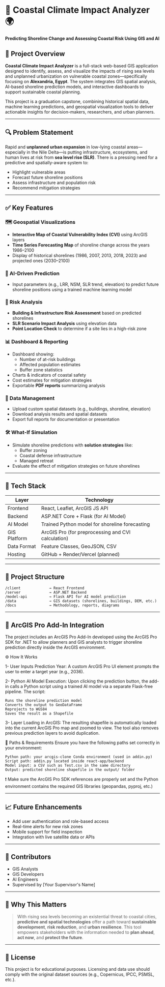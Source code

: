 # 🌊 Coastal Climate Impact Analyzer 🌍  
**Predicting Shoreline Change and Assessing Coastal Risk Using GIS and AI**

## 📌 Project Overview

**Coastal Climate Impact Analyzer** is a full-stack web-based GIS application designed to identify, assess, and visualize the impacts of rising sea levels and unplanned urbanization on vulnerable coastal zones—specifically focusing on **Alexandria, Egypt**. The system integrates GIS spatial analysis, AI-based shoreline prediction models, and interactive dashboards to support sustainable coastal planning.

This project is a graduation capstone, combining historical spatial data, machine learning predictions, and geospatial visualization tools to deliver actionable insights for decision-makers, researchers, and urban planners.

---

## 🔍 Problem Statement

Rapid and **unplanned urban expansion** in low-lying coastal areas—especially in the Nile Delta—is putting infrastructure, ecosystems, and human lives at risk from **sea level rise (SLR)**. There is a pressing need for a predictive and spatially-aware system to:

- Highlight vulnerable areas  
- Forecast future shoreline positions  
- Assess infrastructure and population risk  
- Recommend mitigation strategies

---

## ✅ Key Features

### 🗺️ Geospatial Visualizations
- **Interactive Map of Coastal Vulnerability Index (CVI)** using ArcGIS layers
- **Time Series Forecasting Map** of shoreline change across the years 1986–2100
- Display of historical shorelines (1986, 2007, 2013, 2018, 2023) and projected ones (2030–2100)

### 🤖 AI-Driven Prediction
- Input parameters (e.g., LRR, NSM, SLR trend, elevation) to predict future shoreline positions using a trained machine learning model

### 🧮 Risk Analysis
- **Building & Infrastructure Risk Assessment** based on predicted shorelines  
- **SLR Scenario Impact Analysis** using elevation data  
- **Point Location Check** to determine if a site lies in a high-risk zone  

### 📊 Dashboard & Reporting
- Dashboard showing:
  - Number of at-risk buildings
  - Affected population estimates
  - Buffer zone statistics  
- Charts & indicators of coastal safety  
- Cost estimates for mitigation strategies  
- Exportable **PDF reports** summarizing analysis

### 🔁 Data Management
- Upload custom spatial datasets (e.g., buildings, shoreline, elevation)  
- Download analysis results and spatial datasets  
- Export full reports for documentation or presentation

### 🛠️ What-If Simulation
- Simulate shoreline predictions with **solution strategies** like:
  - Buffer zoning
  - Coastal defense infrastructure  
  - Managed retreat  
- Evaluate the effect of mitigation strategies on future shorelines

---

## 🧱 Tech Stack

| Layer        | Technology                      |
|--------------|----------------------------------|
| Frontend     | React, Leaflet, ArcGIS JS API   |
| Backend      | ASP.NET Core + Flask (for AI Model) |
| AI Model     | Trained Python model for shoreline forecasting |
| GIS Platform | ArcGIS Pro (for preprocessing and CVI calculation) |
| Data Format  | Feature Classes, GeoJSON, CSV   |
| Hosting      | GitHub + Render/Vercel (planned) |

---

## 📂 Project Structure

```
/client             → React Frontend
/server             → ASP.NET Backend
/model-api          → Flask API for AI model prediction
/data               → GIS datasets (shorelines, buildings, DEM, etc.)
/docs               → Methodology, reports, diagrams
```

---

## 🔄 ArcGIS Pro Add-In Integration
The project includes an ArcGIS Pro Add-In developed using the ArcGIS Pro SDK for .NET to allow planners and GIS analysts to trigger shoreline prediction directly inside the ArcGIS environment.

⚙️ How It Works

1- User Inputs Prediction Year:
A custom ArcGIS Pro UI element prompts the user to enter a target year (e.g., 2036).

2- Python AI Model Execution:
Upon clicking the prediction button, the add-in calls a Python script using a trained AI model via a separate Flask-free pipeline. The script:
	
 	Runs the shoreline prediction model
	Converts the output to GeoDataFrame
	Reprojects to WGS84
	Saves the result as a Shapefile

3- Layer Loading in ArcGIS:
The resulting shapefile is automatically loaded into the current ArcGIS Pro map and zoomed to view. The tool also removes previous prediction layers to avoid duplication.

📁 Paths & Requirements
Ensure you have the following paths set correctly in your environment:
	
 	Python path: your arcgis-clone Conda environment (used in addin.py)
	Script path: addin.py located inside react-app/backend
	Model input: a CSV such as Test.csv in the same directory
	Output: predicted shoreline shapefile in the output/ folder

❗ Make sure the ArcGIS Pro SDK references are properly set and the Python environment contains the required GIS libraries (geopandas, pyproj, etc.)

---

## 📈 Future Enhancements

- Add user authentication and role-based access  
- Real-time alerts for new risk zones  
- Mobile support for field inspection  
- Integration with live satellite data or APIs

---

## 🤝 Contributors

- GIS Analysts  
- GIS Developers  
- AI Engineers  
- Supervised by [Your Supervisor's Name]

---

## 🧠 Why This Matters

> With rising sea levels becoming an existential threat to coastal cities, **predictive and spatial technologies** offer a path toward **sustainable development**, **risk reduction**, and **urban resilience**. This tool empowers stakeholders with the information needed to **plan ahead**, **act now**, and **protect the future**.

---

## 📜 License

This project is for educational purposes. Licensing and data use should comply with the original dataset sources (e.g., Copernicus, IPCC, PSMSL, etc.).
